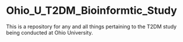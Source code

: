# Ohio_U_T2DM_Bioinformtic_Study
This is a repository for any and all things pertaining to the T2DM study being conducted at Ohio University.
